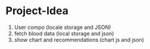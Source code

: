 # Project-Idea

1) User compo (locale storage and JSON)
2) fetch blood data (local storage and json)
3) show chart and recommendations (chart js and json)